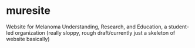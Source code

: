 # muresite
Website for Melanoma Understanding, Research, and Education, a student-led organization (really sloppy, rough draft/currently just a skeleton of website basically)
